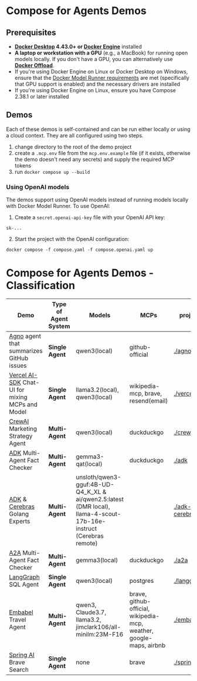 # Compose for Agents Demos

## Prerequisites

+ **[Docker Desktop](https://www.docker.com/products/docker-desktop/) 4.43.0+ or [Docker Engine](https://docs.docker.com/engine/)** installed
+ **A laptop or workstation with a GPU** (e.g., a MacBook) for running open models locally. If you don't have a GPU, you can alternatively use [**Docker Offload**](https://www.docker.com/products/docker-offload).
+ If you're using Docker Engine on Linux or Docker Desktop on Windows, ensure that the [Docker Model Runner requirements](https://docs.docker.com/ai/model-runner/) are met (specifically that GPU support is enabled) and the necessary drivers are installed
+ If you're using Docker Engine on Linux, ensure you have Compose 2.38.1 or later installed

## Demos

Each of these demos is self-contained and can be run either locally or using a cloud context. They are all configured using two steps.

1. change directory to the root of the demo project
1. create a `.mcp.env` file from the `mcp.env.example` file (if it exists, otherwise the demo doesn't need any secrets) and supply the required MCP tokens
1. run `docker compose up --build`

### Using OpenAI models

The demos support using OpenAI models instead of running models locally with Docker Model Runner. To use OpenAI:
1. Create a `secret.openai-api-key` file with your OpenAI API key:

```
sk-...
```
2. Start the project with the OpenAI configuration:

```
docker compose -f compose.yaml -f compose.openai.yaml up
```

# Compose for Agents Demos - Classification

| Demo | Type of Agent System | Models | MCPs | project | compose |
| ---- | ---- | ---- | ---- | ---- | ---- |
| [Agno](https://github.com/agno-agi/agno) agent that summarizes GitHub issues | **Single Agent** | qwen3(local) | github-official | [./agno](./agno) | [compose.yaml](./agno/compose.yaml) |
| [Vercel AI-SDK](https://github.com/vercel/ai) Chat-UI for mixing MCPs and Model | **Single Agent** | llama3.2(local), qwen3(local) | wikipedia-mcp, brave, resend(email) | [./vercel](./vercel) | [compose.yaml](https://github.com/slimslenderslacks/scira-mcp-chat/blob/main/compose.yaml) |
| [CrewAI](https://github.com/crewAIInc/crewAI) Marketing Strategy Agent | **Multi-Agent** | qwen3(local) | duckduckgo | [./crew-ai](./crew-ai) | [compose.yaml](https://github.com/docker/compose-agents-demo/blob/main/crew-ai/compose.yaml) |
| [ADK](https://github.com/google/adk-python) Multi-Agent Fact Checker | **Multi-Agent** | gemma3-qat(local) | duckduckgo | [./adk](./adk) | [compose.yaml](./adk/compose.yaml) |
| [ADK](https://github.com/google/adk-python) & [Cerebras](https://www.cerebras.ai/) Golang Experts | **Multi-Agent** | unsloth/qwen3-gguf:4B-UD-Q4_K_XL & ai/qwen2.5:latest (DMR local), llama-4-scout-17b-16e-instruct (Cerebras remote) |  | [./adk-cerebras](./adk-cerebras) | [compose.yml](./adk-cerebras/compose.yml) | 
| [A2A](https://github.com/a2a-agents/agent2agent) Multi-Agent Fact Checker | **Multi-Agent** | gemma3(local) | duckduckgo | [./a2a](./a2a) | [compose.yaml](./a2a/compose.yaml) | 
| [LangGraph](https://github.com/langchain-ai/langgraph) SQL Agent | **Single Agent** | qwen3(local) | postgres | [./langgraph](./langgraph) | [compose.yaml](./langgraph/compose.yaml) |
| [Embabel](https://github.com/embabel/embabel-agent) Travel Agent | **Multi-Agent** | qwen3, Claude3.7, llama3.2, jimclark106/all-minilm:23M-F16 | brave, github-official, wikipedia-mcp, weather, google-maps, airbnb | [./embabel](./embabel) | [compose.yaml](https://github.com/embabel/travel-planner-agent/blob/main/compose.yaml) and [compose.dmr.yaml](https://github.com/embabel/travel-planner-agent/blob/main/compose.dmr.yaml) |
| [Spring AI](https://spring.io/projects/spring-ai) Brave Search | **Single Agent** | none | brave | [./spring-ai](./spring-ai) | [compose.yaml](./spring-ai/compose.yaml) |


